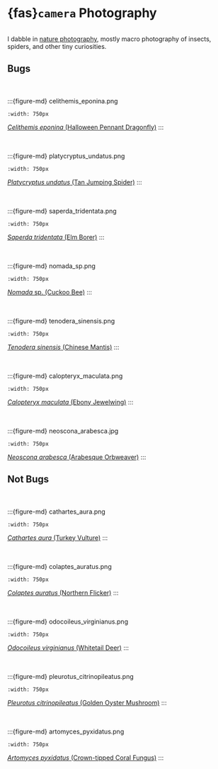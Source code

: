# {fas}`camera` Photography
```{tags} status:draft, nature, photography
```

I dabble in [nature photography](https://flickr.com/photos/jcook83), mostly macro photography of
insects, spiders, and other tiny curiosities.

## Bugs

<br /><br />
:::{figure-md} celithemis_eponina.png

```{image} ../assets/images/celithemis_eponina.png
:width: 750px
```
[_Celithemis eponina_ (Halloween Pennant Dragonfly)](https://www.flickr.com/photos/jcook83/52234831653)
:::

<br /><br />
:::{figure-md} platycryptus_undatus.png

```{image} ../assets/images/platycryptus_undatus.png
:width: 750px
```
[_Platycryptus undatus_ (Tan Jumping Spider)](https://www.flickr.com/photos/jcook83/50080376986)
:::

<br /><br />
:::{figure-md} saperda_tridentata.png

```{image} ../assets/images/saperda_tridentata.png
:width: 750px
```
[_Saperda tridentata_ (Elm Borer)](https://www.flickr.com/photos/jcook83/50007563567)
:::

<br /><br />
:::{figure-md} nomada_sp.png

```{image} ../assets/images/nomada_sp.png
:width: 750px
```
[_Nomada_ sp. (Cuckoo Bee)](https://flickr.com/photos/jcook83/51138682093)
:::

<br /><br />
:::{figure-md} tenodera_sinensis.png

```{image} ../assets/images/tenodera_sinensis.png
:width: 750px
```
[_Tenodera sinensis_ (Chinese Mantis)](https://flickr.com/photos/jcook83/50551565108)
:::

<br /><br />
:::{figure-md} calopteryx_maculata.png

```{image} ../assets/images/calopteryx_maculata.png
:width: 750px
```
[_Calopteryx maculata_ (Ebony Jewelwing)](https://flickr.com/photos/jcook83/49998798263)
:::

<br /><br />
:::{figure-md} neoscona_arabesca.jpg

```{image} ../assets/images/neoscona_arabesca.png
:width: 750px
```
[_Neoscona arabesca_ (Arabesque Orbweaver)](https://flickr.com/photos/jcook83/51700759651)
:::

## Not Bugs

<br /><br />
:::{figure-md} cathartes_aura.png

```{image} ../assets/images/cathartes_aura.png
:width: 750px
```
[_Cathartes aura_ (Turkey Vulture)](https://flickr.com/photos/jcook83/51128116302)
:::

<br /><br />
:::{figure-md} colaptes_auratus.png

```{image} ../assets/images/colaptes_auratus.png
:width: 750px
```
[_Colaptes auratus_ (Northern Flicker)](https://flickr.com/photos/jcook83/49210580743)
:::

<br /><br />
:::{figure-md} odocoileus_virginianus.png

```{image} ../assets/images/odocoileus_virginianus.png
:width: 750px
```
[_Odocoileus virginianus_ (Whitetail Deer)](https://flickr.com/photos/jcook83/48849034436)
:::

<br /><br />
:::{figure-md} pleurotus_citrinopileatus.png

```{image} ../assets/images/pleurotus_citrinopileatus.png
:width: 750px
```
[_Pleurotus citrinopileatus_ (Golden Oyster Mushroom)](https://flickr.com/photos/jcook83/50557238522)
:::

<br /><br />
:::{figure-md} artomyces_pyxidatus.png

```{image} ../assets/images/artomyces_pyxidatus.png
:width: 750px
```
[_Artomyces pyxidatus_ (Crown-tipped Coral Fungus)](https://flickr.com/photos/jcook83/48921844066)
:::

